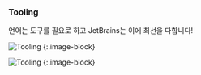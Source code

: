 ### Tooling

언어는 도구를 필요로 하고 JetBrains는 이에 최선을 다합니다!

![Tooling](assets/images/index/features/tooling/tooling1.png)
{:.image-block}

![Tooling](assets/images/index/features/tooling/tooling2.png)
{:.image-block}